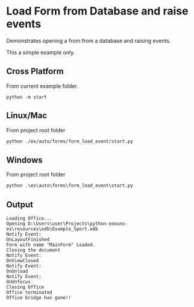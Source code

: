 # Load Form from Database and raise events


Demonstrates opening a from from a database and raising events.

This a simple example only.

## Cross Platform

From current example folder.

```shell
python -m start
```

## Linux/Mac

From project root folder

```sh
python ./ex/auto/forms/form_load_event/start.py
```

## Windows

From project root folder

```ps
python .\ex\auto\forms\form_load_event\start.py
```

## Output

```text
Loading Office...
Opening D:\Users\user\Projects\python-ooouno-ex\resources\odb\Example_Sport.odb
Notify Event:
OnLayoutFinished
Form with name "MainForm" Loaded.
Closing the document
Notify Event:
OnViewClosed 
Notify Event:
OnUnload     
Notify Event:
OnUnfocus
Closing Office
Office terminated
Office bridge has gone!!
```